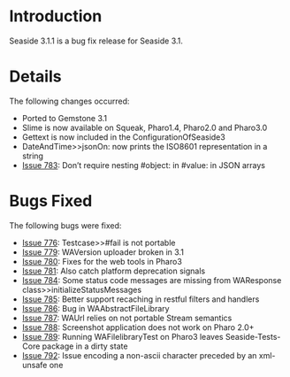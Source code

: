 # Introduction #
Seaside 3.1.1 is a bug fix release for Seaside 3.1.

# Details #

The following changes occurred:
  * Ported to Gemstone 3.1
  * Slime is now available on Squeak, Pharo1.4, Pharo2.0 and Pharo3.0
  * Gettext is now included in the ConfigurationOfSeaside3
  * DateAndTime>>jsonOn: now prints the ISO8601 representation in a string
  * [Issue 783](https://code.google.com/p/seaside/issues/detail?id=783): 	Don’t require nesting #object: in #value: in JSON arrays

# Bugs Fixed #

The following bugs were fixed:
  * [Issue 776](https://code.google.com/p/seaside/issues/detail?id=776): 	Testcase>>#fail is not portable
  * [Issue 779](https://code.google.com/p/seaside/issues/detail?id=779): 	WAVersion uploader broken in 3.1
  * [Issue 780](https://code.google.com/p/seaside/issues/detail?id=780): 	Fixes for the web tools in Pharo3
  * [Issue 781](https://code.google.com/p/seaside/issues/detail?id=781): 	Also catch platform deprecation signals
  * [Issue 784](https://code.google.com/p/seaside/issues/detail?id=784):   Some status code messages are missing from WAResponse class>>initializeStatusMessages
  * [Issue 785](https://code.google.com/p/seaside/issues/detail?id=785): 	Better support recaching in restful filters and handlers
  * [Issue 786](https://code.google.com/p/seaside/issues/detail?id=786): 	Bug in WAAbstractFileLibrary
  * [Issue 787](https://code.google.com/p/seaside/issues/detail?id=787): 	WAUrl relies on not portable Stream semantics
  * [Issue 788](https://code.google.com/p/seaside/issues/detail?id=788): 	Screenshot application does not work on Pharo 2.0+
  * [Issue 789](https://code.google.com/p/seaside/issues/detail?id=789):   Running WAFilelibraryTest on Pharo3 leaves Seaside-Tests-Core package in a dirty state
  * [Issue 792](https://code.google.com/p/seaside/issues/detail?id=792): 	Issue encoding a non-ascii character preceded by an xml-unsafe one